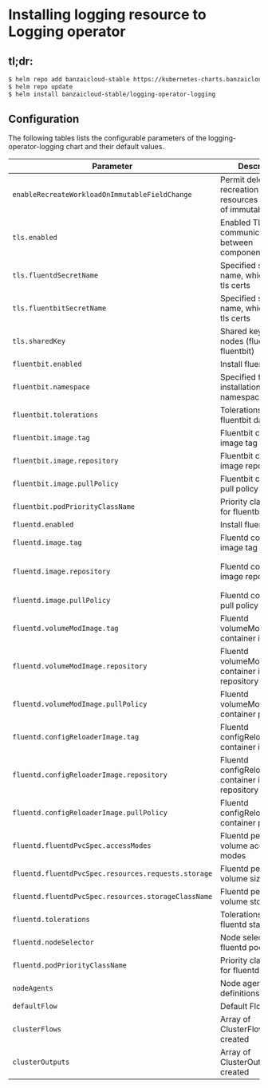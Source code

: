 # Installing logging resource to Logging operator

## tl;dr:

```bash
$ helm repo add banzaicloud-stable https://kubernetes-charts.banzaicloud.com
$ helm repo update
$ helm install banzaicloud-stable/logging-operator-logging
```

## Configuration

The following tables lists the configurable parameters of the logging-operator-logging chart and their default values.

| Parameter                                           | Description                                                              | Default                                                   |
| --------------------------------------------------- | ------------------------------------------------------                   |-----------------------------------------------------------|
| `enableRecreateWorkloadOnImmutableFieldChange`      | Permit deletion and recreation of resources on update of immutable field | false                                                     |
| `tls.enabled`                                       | Enabled TLS communication between components                             | true                                                      |
| `tls.fluentdSecretName`                             | Specified secret name, which contain tls certs                           | This will overwrite automatic Helm certificate generation. |
| `tls.fluentbitSecretName`                           | Specified secret name, which contain tls certs                           | This will overwrite automatic Helm certificate generation. |
| `tls.sharedKey`                                     | Shared key between nodes (fluentd-fluentbit)                             | [autogenerated]                                           |
| `fluentbit.enabled`                                 | Install fluent-bit                                                       | true                                                      |
| `fluentbit.namespace`                               | Specified fluentbit installation namespace                               | same as operator namespace                                |
| `fluentbit.tolerations`                             | Tolerations for fluentbit daemonset                                      | none                                                      |
| `fluentbit.image.tag`                               | Fluentbit container image tag                                            | `1.8.9`                                                   |
| `fluentbit.image.repository`                        | Fluentbit container image repository                                     | `fluent/fluent-bit`                                       |
| `fluentbit.image.pullPolicy`                        | Fluentbit container pull policy                                          | `IfNotPresent`                                            |
| `fluentbit.podPriorityClassName`                    | Priority class name for fluentbit pods                                   | none                                                      |
| `fluentd.enabled`                                   | Install fluentd                                                          | true                                                      |
| `fluentd.image.tag`                                 | Fluentd container image tag                                              | `v1.14.4-alpine-2`                                        |
| `fluentd.image.repository`                          | Fluentd container image repository                                       | `672327909798.dkr.ecr.us-east-1.amazonaws.com/sagar-fluentd`                             |
| `fluentd.image.pullPolicy`                          | Fluentd container pull policy                                            | `IfNotPresent`                                            |
| `fluentd.volumeModImage.tag`                        | Fluentd volumeModImage container image tag                               | `latest`                                                  |
| `fluentd.volumeModImage.repository`                 | Fluentd volumeModImage container image repository                        | `busybox`                                                 |
| `fluentd.volumeModImage.pullPolicy`                 | Fluentd volumeModImage container pull policy                             | `IfNotPresent`                                            |
| `fluentd.configReloaderImage.tag`                   | Fluentd configReloaderImage container image tag                          | `v0.2.2`                                                  |
| `fluentd.configReloaderImage.repository`            | Fluentd configReloaderImage container image repository                   | `jimmidyson/configmap-reload`                             |
| `fluentd.configReloaderImage.pullPolicy`            | Fluentd configReloaderImage container pull policy                        | `IfNotPresent`                                            |
| `fluentd.fluentdPvcSpec.accessModes`                | Fluentd persistence volume access modes                                  | `[ReadWriteOnce]`                                         |
| `fluentd.fluentdPvcSpec.resources.requests.storage` | Fluentd persistence volume size                                          | `21Gi`                                                    |
| `fluentd.fluentdPvcSpec.resources.storageClassName` | Fluentd persistence volume storageclass                                  | `""`                                                      |
| `fluentd.tolerations`                               | Tolerations for fluentd statefulset                                      | none                                                      |
| `fluentd.nodeSelector`                              | Node selector for fluentd pods                                           | none                                                      |
| `fluentd.podPriorityClassName`                      | Priority class name for fluentd pods                                     | none                                                      |
| `nodeAgents`             | Node agents definitions                                     | {}}                                                       |
| `defaultFlow`                                       | Default Flow                                                             | {}                                                        |
| `clusterFlows`                                      | Array of ClusterFlows to be created                                      | []                                                        |
| `clusterOutputs`                                    | Array of ClusterOutputs to be created                                    | []                                                        |
